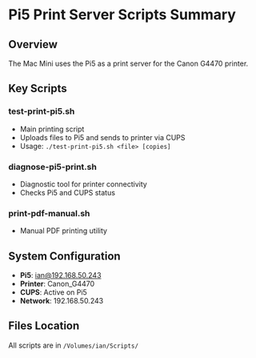 # Pi5 Print Server Scripts Summary

## Overview
The Mac Mini uses the Pi5 as a print server for the Canon G4470 printer.

## Key Scripts

### test-print-pi5.sh
- Main printing script
- Uploads files to Pi5 and sends to printer via CUPS
- Usage: `./test-print-pi5.sh <file> [copies]`

### diagnose-pi5-print.sh  
- Diagnostic tool for printer connectivity
- Checks Pi5 and CUPS status

### print-pdf-manual.sh
- Manual PDF printing utility

## System Configuration
- **Pi5**: ian@192.168.50.243
- **Printer**: Canon_G4470  
- **CUPS**: Active on Pi5
- **Network**: 192.168.50.243

## Files Location
All scripts are in `/Volumes/ian/Scripts/`
